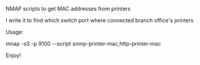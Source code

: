 

NMAP scripts to get MAC addresses from printers

I write it to find which switch port where connected branch office's printers 


Usage:

mnap -sS -p 9100 --script snmp-printer-mac,http-printer-mac <target>


Enjoy!

